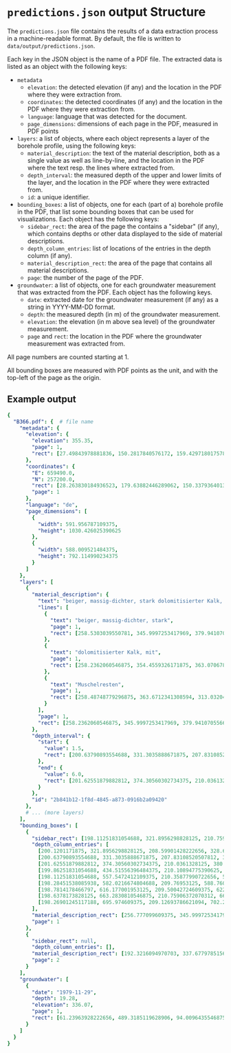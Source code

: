 # `predictions.json` output Structure
The `predictions.json` file contains the results of a data extraction process in a machine-readable format. By default, the file is written to `data/output/predictions.json`.

Each key in the JSON object is the name of a PDF file. The extracted data is listed as an object with the following keys:
- `metadata`
  - `elevation`: the detected elevation (if any) and the location in the PDF where they were extraction from.
  - `coordinates`: the detected coordinates (if any) and the location in the PDF where they were extraction from.
  - `language`: language that was detected for the document.
  - `page_dimensions`: dimensions of each page in the PDF, measured in PDF points
- `layers`: a list of objects, where each object represents a layer of the borehole profile, using the following keys:
  - `material_description`: the text of the material description, both as a single value as well as line-by-line, and the location in the PDF where the text resp. the lines where extracted from.
  - `depth_interval`: the measured depth of the upper and lower limits of the layer, and the location in the PDF where they were extracted from.
  - `id`: a unique identifier.
- `bounding_boxes`: a list of objects, one for each (part of a) borehole profile in the PDF, that list some bounding boxes that can be used for visualizations. Each object has the following keys:
  - `sidebar_rect`: the area of the page the contains a "sidebar" (if any), which contains depths or other data displayed to the side of material descriptions.
  - `depth_column_entries`: list of locations of the entries in the depth column (if any).
  - `material_description_rect`: the area of the page that contains all material descriptions.
  - `page`: the number of the page of the PDF.
- `groundwater`: a list of objects, one for each groundwater measurement that was extracted from the PDF. Each object has the following keys.
  - `date`: extracted date for the groundwater measurement (if any) as a string in YYYY-MM-DD format.
  - `depth`: the measured depth (in m) of the groundwater measurement.
  - `elevation`: the elevation (in m above sea level) of the groundwater measurement.
  - `page` and `rect`: the location in the PDF where the groundwater measurement was extracted from.

All page numbers are counted starting at 1.

All bounding boxes are measured with PDF points as the unit, and with the top-left of the page as the origin.

## Example output
```yaml
{
  "B366.pdf": {  # file name
    "metadata": {
      "elevation": {
        "elevation": 355.35,
        "page": 1,
        "rect": [27.49843978881836, 150.2817840576172, 159.42971801757812, 160.76754760742188]
      },
      "coordinates": {
        "E": 659490.0,
        "N": 257200.0,
        "rect": [28.263830184936523, 179.63882446289062, 150.3379364013672, 188.7487335205078],
        "page": 1
      },
      "language": "de", 
      "page_dimensions": [
        {
          "width": 591.956787109375,
          "height": 1030.426025390625
        },
        {
          "width": 588.009521484375,
          "height": 792.114990234375
        }
      ]
    },
    "layers": [
      {
        "material_description": {
          "text": "beiger, massig-dichter, stark dolomitisierter Kalk, mit Muschelresten",
          "lines": [
            {
              "text": "beiger, massig-dichter, stark",
              "page": 1,
              "rect": [258.5303039550781, 345.9997253417969, 379.9410705566406, 356.1011657714844]
            },
            {
              "text": "dolomitisierter Kalk, mit",
              "page": 1,
              "rect": [258.2362060546875, 354.4559326171875, 363.0706787109375, 364.295654296875]
            },
            {
              "text": "Muschelresten",
              "page": 1,
              "rect": [258.48748779296875, 363.6712341308594, 313.03204345703125, 371.3343505859375]
            }
          ],
          "page": 1,
          "rect": [258.2362060546875, 345.9997253417969, 379.9410705566406, 371.3343505859375]
        },
        "depth_interval": {
          "start": {
            "value": 1.5,
            "rect": [200.63790893554688, 331.3035888671875, 207.83108520507812, 338.30450439453125]
          },
          "end": {
            "value": 6.0,
            "rect": [201.62551879882812, 374.30560302734375, 210.0361328125, 380.828857421875]
          }
        },
        "id": "2b841b12-1f8d-4845-a873-0916b2a09420"
      },
      # ... (more layers)
    ],
    "bounding_boxes": [
      {
        "sidebar_rect": [198.11251831054688, 321.8956298828125, 210.75906372070312, 702.2628173828125],
        "depth_column_entries": [
          [200.1201171875, 321.8956298828125, 208.59901428222656, 328.6802062988281],
          [200.63790893554688, 331.3035888671875, 207.83108520507812, 338.30450439453125],
          [201.62551879882812, 374.30560302734375, 210.0361328125, 380.828857421875],
          [199.86251831054688, 434.51556396484375, 210.10894775390625, 441.4538879394531],
          [198.11251831054688, 557.5472412109375, 210.35877990722656, 563.9244995117188],
          [198.28451538085938, 582.0216674804688, 209.76953125, 588.7603759765625],
          [198.7814178466797, 616.177001953125, 209.50042724609375, 622.502197265625],
          [198.6378173828125, 663.2830810546875, 210.75906372070312, 669.5428466796875],
          [198.26901245117188, 695.974609375, 209.12693786621094, 702.2628173828125]
        ],
        "material_description_rect": [256.777099609375, 345.9997253417969, 392.46051025390625, 728.2700805664062],
        "page": 1
      },
      {
        "sidebar_rect": null,
        "depth_column_entries": [],
        "material_description_rect": [192.3216094970703, 337.677978515625, 291.1827392578125, 633.6331176757812],
        "page": 2
      }
    ],
    "groundwater": [
      {
        "date": "1979-11-29",
        "depth": 19.28,
        "elevation": 336.07,
        "page": 1,
        "rect": [61.23963928222656, 489.3185119628906, 94.0096435546875, 513.6478881835938]
      }
    ]
  }
}
```